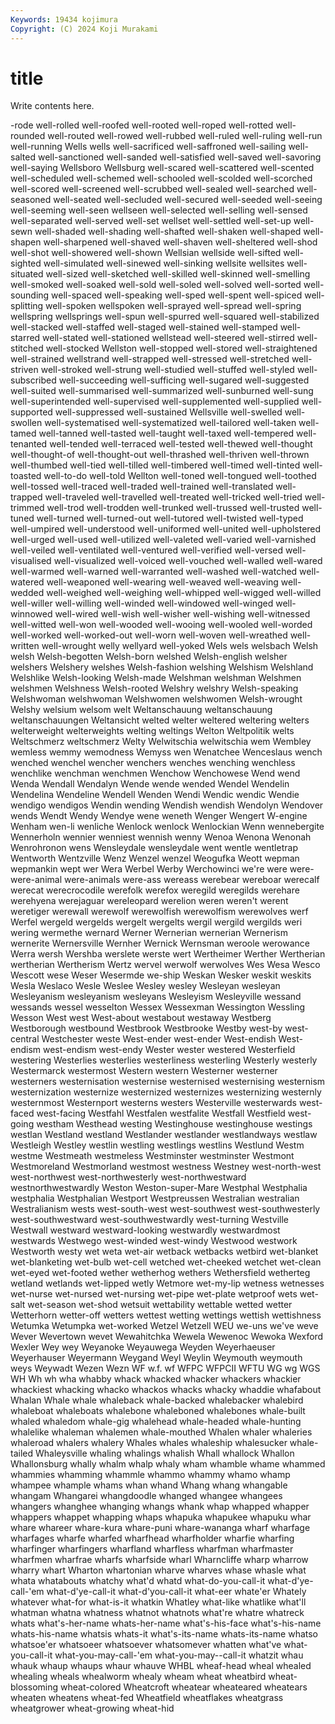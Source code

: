 ```yaml
---
Keywords: 19434 kojimura
Copyright: (C) 2024 Koji Murakami
---
```


# title

Write contents here.



-rode well-rolled
well-roofed well-rooted well-roped well-rotted well-rounded well-routed well-rowed well-rubbed well-ruled well-ruling
well-run well-running Wells wells well-sacrificed well-saffroned well-sailing well-salted well-sanctioned well-sanded
well-satisfied well-saved well-savoring well-saying Wellsboro Wellsburg well-scared well-scattered well-scented well-scheduled
well-schemed well-schooled well-scolded well-scorched well-scored well-screened well-scrubbed well-sealed well-searched well-seasoned
well-seated well-secluded well-secured well-seeded well-seeing well-seeming well-seen wellseen well-selected well-selling
well-sensed well-separated well-served well-set wellset well-settled well-set-up well-sewn well-shaded well-shading
well-shafted well-shaken well-shaped well-shapen well-sharpened well-shaved well-shaven well-sheltered well-shod well-shot
well-showered well-shown Wellsian wellside well-sifted well-sighted well-simulated well-sinewed well-sinking wellsite
wellsites well-situated well-sized well-sketched well-skilled well-skinned well-smelling well-smoked well-soaked well-sold
well-soled well-solved well-sorted well-sounding well-spaced well-speaking well-sped well-spent well-spiced well-splitting
well-spoken wellspoken well-sprayed well-spread well-spring wellspring wellsprings well-spun well-spurred well-squared
well-stabilized well-stacked well-staffed well-staged well-stained well-stamped well-starred well-stated well-stationed wellstead
well-steered well-stirred well-stitched well-stocked Wellston well-stopped well-stored well-straightened well-strained wellstrand
well-strapped well-stressed well-stretched well-striven well-stroked well-strung well-studied well-stuffed well-styled well-subscribed
well-succeeding well-sufficing well-sugared well-suggested well-suited well-summarised well-summarized well-sunburned well-sung well-superintended
well-supervised well-supplemented well-supplied well-supported well-suppressed well-sustained Wellsville well-swelled well-swollen well-systematised
well-systematized well-tailored well-taken well-tamed well-tanned well-tasted well-taught well-taxed well-tempered well-tenanted
well-tended well-terraced well-tested well-thewed well-thought well-thought-of well-thought-out well-thrashed well-thriven well-thrown
well-thumbed well-tied well-tilled well-timbered well-timed well-tinted well-toasted well-to-do well-told Wellton
well-toned well-tongued well-toothed well-tossed well-traced well-traded well-trained well-translated well-trapped well-traveled
well-travelled well-treated well-tricked well-tried well-trimmed well-trod well-trodden well-trunked well-trussed well-trusted
well-tuned well-turned well-turned-out well-tutored well-twisted well-typed well-umpired well-understood well-uniformed well-united
well-upholstered well-urged well-used well-utilized well-valeted well-varied well-varnished well-veiled well-ventilated well-ventured
well-verified well-versed well-visualised well-visualized well-voiced well-vouched well-walled well-wared well-warmed well-warned
well-warranted well-washed well-watched well-watered well-weaponed well-wearing well-weaved well-weaving well-wedded well-weighed
well-weighing well-whipped well-wigged well-willed well-willer well-willing well-winded well-windowed well-winged well-winnowed
well-wired well-wish well-wisher well-wishing well-witnessed well-witted well-won well-wooded well-wooing well-wooled
well-worded well-worked well-worked-out well-worn well-woven well-wreathed well-written well-wrought welly wellyard
well-yoked Wels wels welsbach Welsh welsh Welsh-begotten Welsh-born welshed Welsh-english
welsher welshers Welshery welshes Welsh-fashion welshing Welshism Welshland Welshlike Welsh-looking
Welsh-made Welshman welshman Welshmen welshmen Welshness Welsh-rooted Welshry welshry Welsh-speaking
Welshwoman welshwoman Welshwomen welshwomen Welsh-wrought Welshy welsium welsom welt Weltanschauung
weltanschauung weltanschauungen Weltansicht welted welter weltered weltering welters welterweight welterweights
welting weltings Welton Weltpolitik welts Weltschmerz weltschmerz Welty Welwitschia welwitschia
wem Wembley wemless wemmy wemodness Wemyss wen Wenatchee Wenceslaus wench
wenched wenchel wencher wenchers wenches wenching wenchless wenchlike wenchman wenchmen
Wenchow Wenchowese Wend wend Wenda Wendall Wendalyn Wende wende wended
Wendel Wendelin Wendelina Wendeline Wendell Wenden Wendi Wendic wendic Wendie
wendigo wendigos Wendin wending Wendish wendish Wendolyn Wendover wends Wendt
Wendy Wendye wene weneth Wenger Wengert W-engine Wenham wen-li wenliche
Wenlock wenlock Wenlockian Wenn wennebergite Wennerholn wennier wenniest wennish wenny
Wenoa Wenona Wenonah Wenrohronon wens Wensleydale wensleydale went wentle wentletrap
Wentworth Wentzville Wenz Wenzel wenzel Weogufka Weott wepman wepmankin wept
wer Wera Werbel Werby Werchowinci we're were were- were-animal were-animals
were-ass wereass werebear wereboar werecalf werecat werecrocodile werefolk werefox weregild
weregilds werehare werehyena werejaguar wereleopard werelion weren weren't werent weretiger
werewall werewolf werewolfish werewolfism werewolves werf Werfel wergeld wergelds wergelt
wergelts wergil wergild wergilds weri wering wermethe wernard Werner Wernerian
wernerian Wernerism wernerite Wernersville Wernher Wernick Wernsman weroole werowance Werra
wersh Wershba werslete werste wert Wertheimer Werther Wertherian wertherian Wertherism
Wertz wervel werwolf werwolves Wes Wesa Wesco Wescott wese Weser
Wesermde we-ship Weskan Wesker weskit weskits Wesla Weslaco Wesle Weslee
Wesley wesley Wesleyan wesleyan Wesleyanism wesleyanism wesleyans Wesleyism Wesleyville wessand
wessands wessel wesselton Wessex Wessexman Wessington Wessling Wesson West west
West-about westabout westaway Westberg Westborough westbound Westbrook Westbrooke Westby west-by
west-central Westchester weste West-ender west-ender West-endish West-endism west-endism west-endy Wester
wester westered Westerfield westering Westerlies westerlies westerliness westerling Westerly westerly
Westermarck westermost Western western Westerner westerner westerners westernisation westernise westernised
westernising westernism westernization westernize westernized westernizes westernizing westernly westernmost Westernport
westerns westers Westerville westerwards west-faced west-facing Westfahl Westfalen westfalite Westfall
Westfield west-going westham Westhead westing Westinghouse westinghouse westings westlan Westland
westland Westlander westlander westlandways westlaw Westleigh Westley westlin westling westlings
westlins Westlund Westm westme Westmeath westmeless Westminster westminster Westmont Westmoreland
Westmorland westmost westness Westney west-north-west west-northwest west-northwesterly west-northwestward westnorthwestwardly Weston
Weston-super-Mare Westphal Westphalia westphalia Westphalian Westport Westpreussen Westralian westralian Westralianism
wests west-south-west west-southwest west-southwesterly west-southwestward west-southwestwardly west-turning Westville Westwall westward
westward-looking westwardly westwardmost westwards Westwego west-winded west-windy Westwood westwork Westworth
westy wet weta wet-air wetback wetbacks wetbird wet-blanket wet-blanketing wet-bulb
wet-cell wetched wet-cheeked wetchet wet-clean wet-eyed wet-footed wether wetherhog wethers
Wethersfield wetherteg wetland wetlands wet-lipped wetly Wetmore wet-my-lip wetness wetnesses
wet-nurse wet-nursed wet-nursing wet-pipe wet-plate wetproof wets wet-salt wet-season wet-shod
wetsuit wettability wettable wetted wetter Wetterhorn wetter-off wetters wettest wetting
wettings wettish wettishness Wetumka Wetumpka wet-worked Wetzel Wetzell WEU we-uns
we've weve Wever Wevertown wevet Wewahitchka Wewela Wewenoc Wewoka Wexford
Wexler Wey wey Weyanoke Weyauwega Weyden Weyerhaeuser Weyerhauser Weyermann Weygand
Weyl Weylin Weymouth weymouth weys Weywadt Wezen Wezn WF w.f.
wf WFPC WFPCII WFTU WG wg WGS WH Wh wh
wha whabby whack whacked whacker whackers whackier whackiest whacking whacko
whackos whacks whacky whaddie whafabout Whalan Whale whale whaleback whale-backed
whalebacker whalebird whaleboat whaleboats whalebone whaleboned whalebones whale-built whaled whaledom
whale-gig whalehead whale-headed whale-hunting whalelike whaleman whalemen whale-mouthed Whalen whaler
whaleries whaleroad whalers whalery Whales whales whaleship whalesucker whale-tailed Whaleysville
whaling whalings whalish Whall whallock Whallon Whallonsburg whally whalm whalp
whaly wham whamble whame whammed whammies whamming whammle whammo whammy
whamo whamp whampee whample whams whan whand Whang whang whangable
whangam Whangarei whangdoodle whanged whangee whangees whangers whanghee whanging whangs
whank whap whapped whapper whappers whappet whapping whaps whapuka whapukee
whapuku whar whare whareer whare-kura whare-puni whare-wananga wharf wharfage wharfages
wharfe wharfed wharfhead wharfholder wharfie wharfing wharfinger wharfingers wharfland wharfless
wharfman wharfmaster wharfmen wharfrae wharfs wharfside wharl Wharncliffe wharp wharrow
wharry whart Wharton whartonian wharve wharves whase whasle what whata
whatabouts whatchy what'd whatd what-do-you-call-it what-d'ye-call-'em what-d'ye-call-it what-d'you-call-it what-eer whate'er
Whately whatever what-for what-is-it whatkin Whatley what-like whatlike what'll whatman
whatna whatness whatnot whatnots what're whatre whatreck whats what's-her-name whats-her-name
what's-his-face what's-his-name whats-his-name whatsis whats-it what's-its-name whats-its-name whatso whatsoe'er whatsoeer
whatsoever whatsomever whatten what've what-you-call-it what-you-may-call-'em what-you-may--call-it whatzit whau whauk
whaup whaups whaur whauve WHBL wheaf-head wheal whealed whealing wheals
whealworm whealy wheam wheat wheatbird wheat-blossoming wheat-colored Wheatcroft wheatear wheateared
wheatears wheaten wheatens wheat-fed Wheatfield wheatflakes wheatgrass wheatgrower wheat-growing wheat-hid
